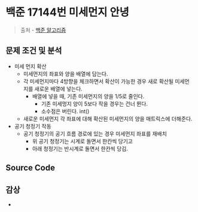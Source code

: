 # 백준 17144번 미세먼지 안녕

> 출처 - [백준 알고리즘](https://www.acmicpc.net/)

## 문제 조건 및 분석

- 미세 먼지 확산
  - 미세먼지의 좌표와 양을 배열에 담는다.
  - 각 미세먼지마다 4방향을 체크하면서 확산이 가능한 경우 새로 확산될 미세먼지를 새로운 배열에 넣는다.
    - 배열에 넣을 때, 기존 미세먼지의 양을 1/5로 줄인다.
      - 기존 미세멍지 양이 5보다 작을 경우는 건너 뛴다.
      - 소수점은 버린다. int()
  - 새로운 미세먼지 각 좌표에 대해 확산된 미세먼지의 양을 매트릭스에 더해준다.
- 공기 청정기 작동
  - 공기 청정기의 공기 흐름 경로에 있는 경우 미세먼지 좌표를 재배치
    - 위 공기 청정기는 시계로 돌면서 한칸씩 당기고
    - 아래 청정기는 반시계로 돌면서 한칸씩 당김.

## Source Code

## 감상

- 


